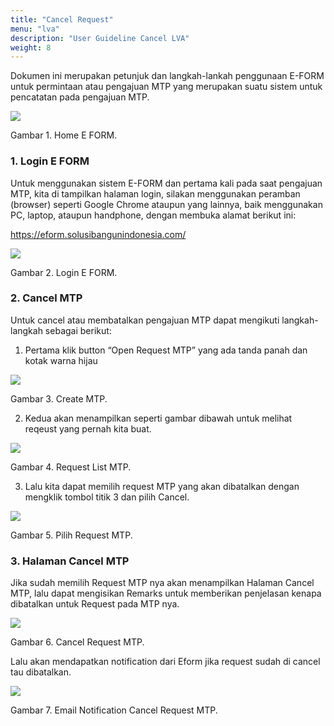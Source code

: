 ```yaml
---
title: "Cancel Request"
menu: "lva"
description: "User Guideline Cancel LVA"
weight: 8
---
```




Dokumen ini merupakan petunjuk dan langkah-lankah penggunaan E-FORM untuk permintaan atau pengajuan MTP yang merupakan suatu sistem untuk pencatatan pada pengajuan MTP.

<div class="figure">

![](/images/MTP/cancel/home.png)

<p class="caption">Gambar 1. <a > Home E FORM</a>.</p>

</div>
 
### 1. Login E FORM

Untuk menggunakan sistem E-FORM dan pertama kali pada saat pengajuan MTP, kita di tampilkan halaman login, silakan menggunakan peramban (browser) seperti Google Chrome ataupun yang lainnya, baik menggunakan PC, laptop, ataupun handphone, dengan membuka alamat berikut ini:

https://eform.solusibangunindonesia.com/

<div class="figure">

![](/images/MTP/cancel/login.png)

<p class="caption">Gambar 2. <a > Login E FORM</a>.</p>

</div>
     
### 2. Cancel MTP

Untuk cancel atau membatalkan pengajuan MTP dapat mengikuti langkah-langkah sebagai berikut:

1. Pertama klik button “Open Request MTP” yang ada tanda panah dan kotak warna hijau

<div class="figure">

![](/images/MTP/cancel/homerequest.png)

<p class="caption">Gambar 3. <a > Create MTP</a>.</p>

</div>

2.	Kedua akan menampilkan seperti gambar dibawah untuk melihat reqeust yang pernah kita buat.

<div class="figure">

![](/images/MTP/cancel/list.png)

<p class="caption">Gambar 4. <a > Request List MTP</a>.</p>

</div>

3.	Lalu kita dapat memilih request MTP yang akan dibatalkan dengan mengklik tombol titik 3 dan pilih Cancel.

<div class="figure">

![](/images/MTP/cancel/pilihrequest.png)

<p class="caption">Gambar 5. <a > Pilih Request MTP</a>.</p>

</div>

### 3. Halaman Cancel MTP

Jika sudah memilih Request MTP nya akan menampilkan Halaman Cancel MTP, lalu dapat mengisikan Remarks untuk memberikan penjelasan kenapa dibatalkan untuk Request pada MTP nya.

<div class="figure">

![](/images/MTP/cancel/cancel.png)

<p class="caption">Gambar 6. <a > Cancel Request MTP</a>.</p>
</div>

Lalu akan mendapatkan notification dari Eform jika request sudah di cancel tau dibatalkan.

<div class="figure">

![](/images/MTP/cancel/email.png)

<p class="caption">Gambar 7. <a > Email Notification Cancel Request MTP</a>.</p>
</div>